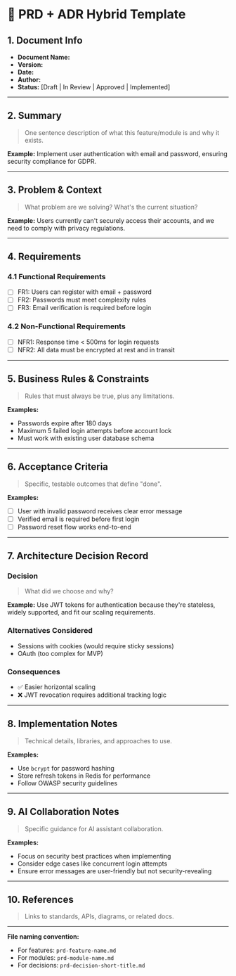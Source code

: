 # 📄 PRD + ADR Hybrid Template

## 1. Document Info
- **Document Name:**  
- **Version:**  
- **Date:**  
- **Author:**  
- **Status:** [Draft | In Review | Approved | Implemented]

---

## 2. Summary
> One sentence description of what this feature/module is and why it exists.

**Example:** Implement user authentication with email and password, ensuring security compliance for GDPR.

---

## 3. Problem & Context
> What problem are we solving? What's the current situation?

**Example:** Users currently can't securely access their accounts, and we need to comply with privacy regulations.

---

## 4. Requirements

### 4.1 Functional Requirements
- [ ] FR1: Users can register with email + password
- [ ] FR2: Passwords must meet complexity rules
- [ ] FR3: Email verification is required before login

### 4.2 Non-Functional Requirements
- [ ] NFR1: Response time < 500ms for login requests
- [ ] NFR2: All data must be encrypted at rest and in transit

---

## 5. Business Rules & Constraints
> Rules that must always be true, plus any limitations.

**Examples:**
- Passwords expire after 180 days
- Maximum 5 failed login attempts before account lock
- Must work with existing user database schema

---

## 6. Acceptance Criteria
> Specific, testable outcomes that define "done".

**Examples:**
- [ ] User with invalid password receives clear error message
- [ ] Verified email is required before first login
- [ ] Password reset flow works end-to-end

---

## 7. Architecture Decision Record

### Decision
> What did we choose and why?

**Example:** Use JWT tokens for authentication because they're stateless, widely supported, and fit our scaling requirements.

### Alternatives Considered
- Sessions with cookies (would require sticky sessions)
- OAuth (too complex for MVP)

### Consequences
- ✅ Easier horizontal scaling
- ❌ JWT revocation requires additional tracking logic

---

## 8. Implementation Notes
> Technical details, libraries, and approaches to use.

**Examples:**
- Use `bcrypt` for password hashing
- Store refresh tokens in Redis for performance
- Follow OWASP security guidelines

---

## 9. AI Collaboration Notes
> Specific guidance for AI assistant collaboration.

**Examples:**
- Focus on security best practices when implementing
- Consider edge cases like concurrent login attempts
- Ensure error messages are user-friendly but not security-revealing

---

## 10. References
> Links to standards, APIs, diagrams, or related docs.

---

**File naming convention:**
- For features: `prd-feature-name.md`
- For modules: `prd-module-name.md`
- For decisions: `prd-decision-short-title.md`
